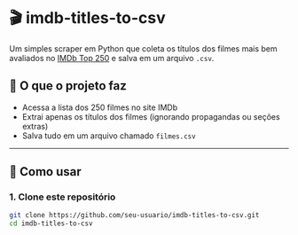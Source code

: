 # 🎬 imdb-titles-to-csv

Um simples scraper em Python que coleta os títulos dos filmes mais bem avaliados no [IMDb Top 250](https://www.imdb.com/chart/top/) e salva em um arquivo `.csv`.

## 📌 O que o projeto faz

- Acessa a lista dos 250 filmes no site IMDb
- Extrai apenas os títulos dos filmes (ignorando propagandas ou seções extras)
- Salva tudo em um arquivo chamado `filmes.csv`

---

## 🚀 Como usar

### 1. Clone este repositório
```bash
git clone https://github.com/seu-usuario/imdb-titles-to-csv.git
cd imdb-titles-to-csv
